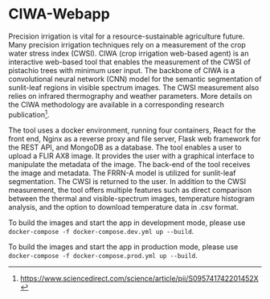 # CIWA-Webapp

Precision irrigation is vital for a resource-sustainable agriculture future. Many precision irrigation techniques rely on a measurement of the crop water stress index (CWSI). CIWA (crop irrigation web-based agent) is an interactive web-based tool that enables the measurement of the CWSI of pistachio trees with minimum user input. The backbone of CIWA is a convolutional neural network (CNN) model for the semantic segmentation of sunlit-leaf regions in visible spectrum images. The CWSI measurement also relies on infrared thermography and weather parameters. More details on the CIWA methodology are available in a corresponding research publication[^1].

The tool uses a docker environment, running four containers, React for the front end, Nginx as a reverse proxy and file server, Flask web
framework for the REST API, and MongoDB as a database. The tool enables a user to upload a FLIR AX8 image. It provides
the user with a graphical interface to manipulate the metadata of the image. The back-end of the tool receives the image and metadata.
The FRRN-A model is utilized for sunlit-leaf segmentation. The CWSI is returned to the user. In addition to the CWSI measurement, the tool offers multiple features such as direct comparison between the thermal and visible-spectrum images, temperature histogram analysis, and the option to download temperature data in .csv format. 

To build the images and start the app in development mode, please use `docker-compose -f docker-compose.dev.yml up --build`.

To build the images and start the app in production mode, please use `docker-compose -f docker-compose.prod.yml up --build`.















[^1]: https://www.sciencedirect.com/science/article/pii/S095741742201452X
